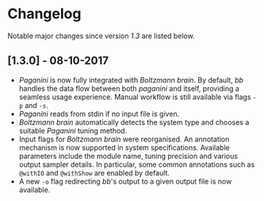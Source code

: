 # Changelog
Notable major changes since version *1.3* are listed below.

## [1.3.0] - 08-10-2017
- *Paganini* is now fully integrated with *Boltzmann brain*. By default, *bb*
  handles the data flow between both *paganini* and itself, providing a seamless
  usage experience. Manual workflow is still available via flags `-p` and `-s`.
- *Paganini* reads from stdin if no input file is given.
- *Boltzmann brain* automatically detects the system type and chooses a suitable
  *Paganini* tuning method.
- Input flags for *Boltzmann brain* were reorganised. An annotation mechanism
  is now supported in system specifications. Available parameters include the module
  name, tuning precision and various output sampler details. In particular, some
  common annotations such as `@withIO` and `@withShow` are enabled by default.
- A new `-o` flag redirecting *bb*'s output to a given output file is now available.
